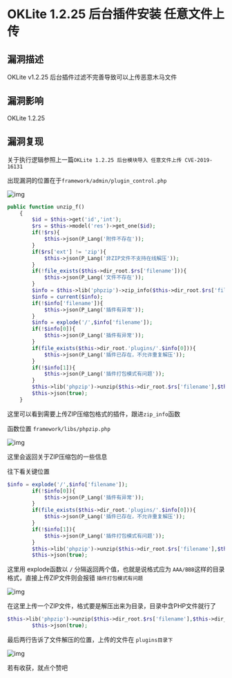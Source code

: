 # OKLite 1.2.25 后台插件安装 任意文件上传

## 漏洞描述

OKLite v1.2.25 后台插件过滤不完善导致可以上传恶意木马文件

## 漏洞影响

<a-checkbox checked>OKLite 1.2.25</a-checkbox></br>

## 漏洞复现

关于执行逻辑参照上一篇`OKLite 1.2.25 后台模块导入 任意文件上传 CVE-2019-16131`



出现漏洞的位置在于`framework/admin/plugin_control.php`



![img](https://security-1310978225.cos.ap-beijing.myqcloud.com/public/img/oklite-10.png)



```php
public function unzip_f()
	{
		$id = $this->get('id','int');
		$rs = $this->model('res')->get_one($id);
		if(!$rs){
			$this->json(P_Lang('附件不存在'));
		}
		if($rs['ext'] != 'zip'){
			$this->json(P_Lang('非ZIP文件不支持在线解压'));
		}
		if(!file_exists($this->dir_root.$rs['filename'])){
			$this->json(P_Lang('文件不存在'));
		}
		$info = $this->lib('phpzip')->zip_info($this->dir_root.$rs['filename']);
		$info = current($info);
		if(!$info['filename']){
			$this->json(P_Lang('插件有异常'));
		}
		$info = explode('/',$info['filename']);
		if(!$info[0]){
			$this->json(P_Lang('插件有异常'));
		}
		if(file_exists($this->dir_root.'plugins/'.$info[0])){
			$this->json(P_Lang('插件已存在，不允许重复解压'));
		}
		if(!$info[1]){
			$this->json(P_Lang('插件打包模式有问题'));
		}
		$this->lib('phpzip')->unzip($this->dir_root.$rs['filename'],$this->dir_root.'plugins/');
		$this->json(true);
	}
```



这里可以看到需要上传ZIP压缩包格式的插件，跟进`zip_info`函数



函数位置 `framework/libs/phpzip.php`



![img](https://security-1310978225.cos.ap-beijing.myqcloud.com/public/img/oklite-11.png)



这里会返回关于ZIP压缩包的一些信息



往下看关键位置



```php
$info = explode('/',$info['filename']);
		if(!$info[0]){
			$this->json(P_Lang('插件有异常'));
		}
		if(file_exists($this->dir_root.'plugins/'.$info[0])){
			$this->json(P_Lang('插件已存在，不允许重复解压'));
		}
		if(!$info[1]){
			$this->json(P_Lang('插件打包模式有问题'));
		}
		$this->lib('phpzip')->unzip($this->dir_root.$rs['filename'],$this->dir_root.'plugins/');
		$this->json(true);
```



这里用 explode函数以 `/` 分隔返回两个值，也就是说格式应为 `AAA/BBB`这样的目录格式，直接上传ZIP文件则会报错 `插件打包模式有问题`



![img](https://security-1310978225.cos.ap-beijing.myqcloud.com/public/img/oklite-12.png)



在这里上传一个ZIP文件，格式要是解压出来为目录，目录中含PHP文件就行了



```php
$this->lib('phpzip')->unzip($this->dir_root.$rs['filename'],$this->dir_root.'plugins/');
		$this->json(true);
```



最后两行告诉了文件解压的位置，上传的文件在 `plugins目录下`



![img](https://security-1310978225.cos.ap-beijing.myqcloud.com/public/img/oklite-13.png)



若有收获，就点个赞吧